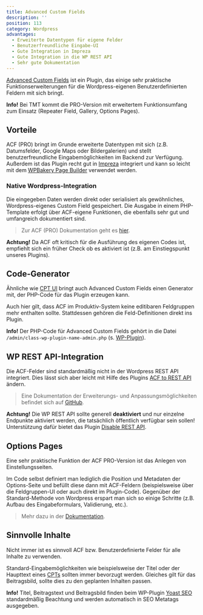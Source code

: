 ```yaml
---
title: Advanced Custom Fields
description: ''
position: 113
category: Wordpress
advantages:
  - Erweiterte Datentypen für eigene Felder
  - Benutzerfreundliche Eingabe-UI
  - Gute Integration in Impreza
  - Gute Integration in die WP REST API
  - Sehr gute Dokumentation
---
```


[Advanced Custom Fields](https://www.advancedcustomfields.com/) ist ein Plugin, das einige sehr praktische Funktionserweiterungen für die Wordpress-eigenen Benutzerdefinierten Feldern mit sich bringt.

<alert type="info">**Info!** Bei TMT kommt die PRO-Version mit erweitertem Funktionsumfang zum Einsatz (Repeater Field, Gallery, Options Pages).</alert>

## Vorteile

ACF (PRO) bringt im Grunde erweiterte Datentypen mit sich (z.B. Datumsfelder, Google Maps oder Bildergalerien) und stellt benutzerfreundliche Eingabemöglichkeiten im Backend zur Verfügung. Außerdem ist das Plugin recht gut in [Impreza](/wordpress/impreza) integriert und kann so leicht mit dem [WPBakery Page Builder](https://wpbakery.com/) verwendet werden.

<list :items="advantages"></list>

### Native Wordpress-Integration

Die eingegeben Daten werden direkt oder serialisiert als gewöhnliches, Wordpress-eigenes Custom Field gespeichert. Die Ausgabe in einem PHP-Template erfolgt über ACF-eigene Funktionen, die ebenfalls sehr gut und umfangreich dokumentiert sind.

> Zur ACF (PRO) Dokumentation geht es [hier](https://www.advancedcustomfields.com/resources/).

<alert type="warning">**Achtung!** Da ACF oft kritisch für die Ausführung des eigenen Codes ist, empfiehlt sich ein früher Check ob es aktiviert ist (z.B. am Einstiegspunkt unseres Plugins).</alert>

## Code-Generator

Ähnliche wie [CPT UI](/wordpress/cpt#cpt-ui) bringt auch Advanced Custom Fields einen Generator mit, der PHP-Code für das Plugin erzeugen kann.

Auch hier gilt, dass ACF im Produktiv-System keine editibaren Feldgruppen mehr enthalten sollte. Stattdessen gehören die Feld-Definitionen direkt ins Plugin.

<alert type="info">**Info!** Der PHP-Code für Advanced Custom Fields gehört in die Datei `/admin/class-wp-plugin-name-admin.php` (s. [WP-Plugin](/wordpress/plugin)).</alert>

## WP REST API-Integration

Die ACF-Felder sind standardmäßig nicht in der Wordpress REST API integriert. Dies lässt sich aber leicht mit Hilfe des Plugins [ACF to REST API](https://de.wordpress.org/plugins/acf-to-rest-api/) ändern.

> Eine Dokumentation der Erweiterungs- und Anpassungsmöglichkeiten befindet sich auf [GitHub](https://github.com/airesvsg/acf-to-rest-api/).

<alert type="warning">**Achtung!** Die WP REST API sollte generell **deaktiviert** und nur einzelne Endpunkte aktiviert werden, die tatsächlich öffentlich verfügbar sein sollen! Unterstützung dafür bietet das Plugin [Disable REST API](https://de.wordpress.org/plugins/disable-json-api/).</alert>

## Options Pages

Eine sehr praktische Funktion der ACF PRO-Version ist das Anlegen von Einstellungsseiten.

Im Code selbst definiert man lediglich die Position und Metadaten der Options-Seite und befüllt diese dann mit ACF-Feldern (beispielsweise über die Feldgruppen-UI oder auch direkt im Plugin-Code).
Gegenüber der Standard-Methode von Wordpress erspart man sich so einige Schritte (z.B. Aufbau des Eingabeformulars, Validierung, etc.).

> Mehr dazu in der [Dokumentation](https://www.advancedcustomfields.com/resources/options-page/).

## Sinnvolle Inhalte

Nicht immer ist es sinnvoll ACF bzw. Benutzerdefinierte Felder für alle Inhalte zu verwenden.

Standard-Eingabemöglichkeiten wie beispielsweise der Titel oder der Haupttext eines [CPTs](/wordpress/cpt) sollten immer bevorzugt werden. Gleiches gilt für das Beitragsbild, sollte dies zu den geplanten Inhalten passen.

<alert type="info">**Info!** Titel, Beitragstext und Beitragsbild finden beim WP-Plugin [Yoast SEO](https://yoast.com/) standardmäßig Beachtung und werden automatisch in SEO Metatags ausgegeben.</alert>
